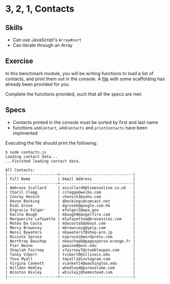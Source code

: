 # 3, 2, 1, Contacts

## Skills

- Can use JavaScript's `Array#sort`
- Can iterate through an Array

## Exercise

In this benchmark module, you will be writing functions to load a list of contacts, and print them out in the console. A [file](./contacts.js) with some scaffolding has already been provided for you.

Complete the functions provided, such that all the specs are met.

## Specs

- Contacts printed in the console must be sorted by first and last name
- functions `addContact`, `addContacts` and `printContacts` have been implmented

Executing the file should print the following:
```
$ node contacts.js
Loading contact data...
...Finished loading contact data.

All Contacts:
|----------------------+--------------------------------|
| Full Name            | Email Address                  |
|----------------------+--------------------------------|
| Ambrose Scullard     | ascullard6@timesonline.co.uk   |
| Charil Clegg         | cclegge@weibo.com              |
| Conroy Honsch        | chonsch3@sohu.com              |
| Devon Bocking        | dbockingc@comcast.net          |
| Didi Grose           | dgroseh@google.com.hk          |
| Engracia Folger      | efolger2@epa.gov               |
| Karita Bough         | kbough9@angelfire.com          |
| Marguerite Lafayette | mlafayettea@bravesites.com     |
| Mateo Da Costa       | mdacosta5@about.com            |
| Mercy Browncey       | mbrownceyg@yelp.com            |
| Nessi Bywaters       | nbywatersf@shop-pro.jp         |
| Niccolo Spruce       | nsprucei@wordpress.com         |
| Northrop Bauchop     | nbauchopb@pagesperso-orange.fr |
| Pier Waine           | pwaine8@unc.edu                |
| Shaylah Fairney      | sfairney7@stumbleupon.com      |
| Tanny Vibert         | tvibert0@illinois.edu          |
| Tova Myall           | tmyall1@instagram.com          |
| Virgina Cankett      | vcankett4@washington.edu       |
| Willdon Hedley       | whedleyd@purevolume.com        |
| Winston Hixley       | whixleyj@homestead.com         |
|----------------------+--------------------------------|
```
